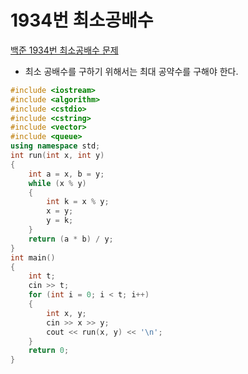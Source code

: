# 1934번 최소공배수

[백준 1934번 최소공배수 문제](https://www.acmicpc.net/problem/1934)

- 최소 공배수를 구하기 위해서는 최대 공약수를 구해야 한다.

```c++
#include <iostream>
#include <algorithm>
#include <cstdio>
#include <cstring>
#include <vector>
#include <queue>
using namespace std;
int run(int x, int y)
{
    int a = x, b = y;
    while (x % y)
    {
        int k = x % y;
        x = y;
        y = k;
    }
    return (a * b) / y;
}
int main()
{
    int t;
    cin >> t;
    for (int i = 0; i < t; i++)
    {
        int x, y;
        cin >> x >> y;
        cout << run(x, y) << '\n';
    }
    return 0;
}

```

